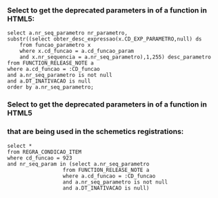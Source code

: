 ###  Select to get the deprecated parameters in of a function in HTML5:

````
select a.nr_seq_parametro nr_parametro,
substr((select obter_desc_expressao(x.CD_EXP_PARAMETRO,null) ds
	from funcao_parametro x 
	where x.cd_funcao = a.cd_funcao_param 
	and x.nr_sequencia = a.nr_seq_parametro),1,255) desc_parametro
from FUNCTION_RELEASE_NOTE a
where a.cd_funcao = :CD_funcao
and a.nr_seq_parametro is not null
and a.DT_INATIVACAO is null
order by a.nr_seq_parametro;
````

###  Select to get the deprecated parameters in of a function in HTML5
###  that are being used in the schemetics registrations:

````
select * 
from REGRA_CONDICAO_ITEM
where cd_funcao = 923
and nr_seq_param in (select a.nr_seq_parametro
                  from FUNCTION_RELEASE_NOTE a
                  where a.cd_funcao = :CD_funcao
                  and a.nr_seq_parametro is not null
                  and a.DT_INATIVACAO is null)
````		  
